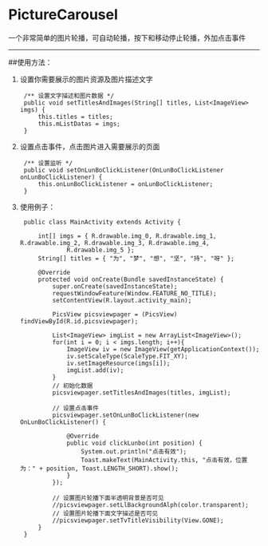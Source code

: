 # PictureCarousel
一个非常简单的图片轮播，可自动轮播，按下和移动停止轮播，外加点击事件

***

##使用方法：

1. 设置你需要展示的图片资源及图片描述文字

		/** 设置文字描述和图片数据 */
		public void setTitlesAndImages(String[] titles, List<ImageView> imgs) {
			this.titles = titles;
			this.mListDatas = imgs;
		}

2. 设置点击事件，点击图片进入需要展示的页面

		/** 设置监听 */
		public void setOnLunBoClickListener(OnLunBoClickListener onLunBoClickListener) {
			this.onLunBoClickListener = onLunBoClickListener;
		}

3. 使用例子：

		public class MainActivity extends Activity {
		
			int[] imgs = { R.drawable.img_0, R.drawable.img_1, R.drawable.img_2, R.drawable.img_3, R.drawable.img_4,
					R.drawable.img_5 };
			String[] titles = { "为", "梦", "想", "坚", "持", "呀" };
		
			@Override
			protected void onCreate(Bundle savedInstanceState) {
				super.onCreate(savedInstanceState);
				requestWindowFeature(Window.FEATURE_NO_TITLE);
				setContentView(R.layout.activity_main);
		
				PicsView picsviewpager = (PicsView) findViewById(R.id.picsviewpager);
		
				List<ImageView> imgList = new ArrayList<ImageView>();
				for(int i = 0; i < imgs.length; i++){
					ImageView iv = new ImageView(getApplicationContext());
					iv.setScaleType(ScaleType.FIT_XY);
					iv.setImageResource(imgs[i]);
					imgList.add(iv);
				}
				// 初始化数据
				picsviewpager.setTitlesAndImages(titles, imgList);
				
				// 设置点击事件
				picsviewpager.setOnLunBoClickListener(new OnLunBoClickListener() {
					
					@Override
					public void clickLunbo(int position) {
						System.out.println("点击有效");
						Toast.makeText(MainActivity.this, "点击有效，位置为：" + position, Toast.LENGTH_SHORT).show();
					}
				});
		
				// 设置图片轮播下面半透明背景是否可见
				//picsviewpager.setLlBackgroundAlph(color.transparent);
				// 设置图片轮播下面文字描述是否可见
				//picsviewpager.setTvTitleVisibility(View.GONE);
			}
		}
